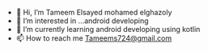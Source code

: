 - 👋 Hi, I’m Tameem Elsayed mohamed elghazoly
- 👀 I’m interested in ...android developing 
- 🌱 I’m currently learning android developing using kotlin 
- 📫 How to reach me Tameems724@gmail.com 

<!---
Tameem9/Tameem9 is a ✨ special ✨ repository because its `README.md` (this file) appears on your GitHub profile.
You can click the Preview link to take a look at your changes.
--->
